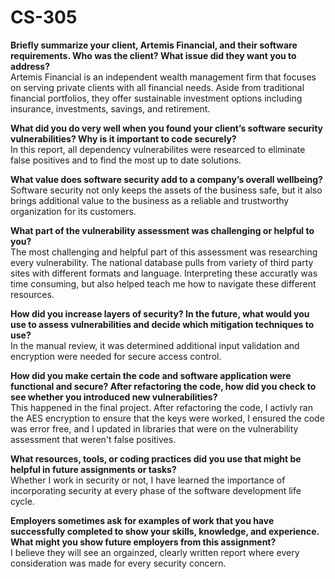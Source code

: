 # CS-305

<b>Briefly summarize your client, Artemis Financial, and their software requirements. Who was the client? What issue did they want you to address?</b></br>
Artemis Financial is an independent wealth management firm that focuses on serving private clients with all financial needs. Aside from traditional financial portfolios, they offer sustainable investment options including insurance, investments, savings, and retirement. 

<b>What did you do very well when you found your client’s software security vulnerabilities? Why is it important to code securely?</b></br> 
In this report, all dependency vulnerabilites were researced to eliminate false positives and to find the most up to date solutions.

<b>What value does software security add to a company’s overall wellbeing?</b></br>
Software security not only keeps the assets of the business safe, but it also brings additional value to the business as a reliable and trustworthy organization for its customers.

<b>What part of the vulnerability assessment was challenging or helpful to you?</b></br>
The most challenging and helpful part of this assessment was researching every vulnerability. The national database pulls from variety of third party sites with different formats and language. Interpreting these accuratly was time consuming, but also helped teach me how to navigate these different resources.

<b>How did you increase layers of security? In the future, what would you use to assess vulnerabilities and decide which mitigation techniques to use?</b></br>
In the manual review, it was determined additional input validation and encryption were needed for secure access control.

<b>How did you make certain the code and software application were functional and secure? After refactoring the code, how did you check to see whether you introduced new vulnerabilities?</b></br>
This happened in the final project. After refactoring the code, I activly ran the AES encryption to ensure that the keys were worked, I ensured the code was error free, and I updated in libraries that were on the vulnerability assessment that weren't false positives.

<b>What resources, tools, or coding practices did you use that might be helpful in future assignments or tasks?</b></br>
Whether I work in security or not, I have learned the importance of incorporating security at every phase of the software development life cycle.

<b>Employers sometimes ask for examples of work that you have successfully completed to show your skills, knowledge, and experience. What might you show future employers from this assignment?</b></br>
I believe they will see an orgainzed, clearly written report where every consideration was made for every security concern.
